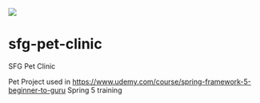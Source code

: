 <a href="https://circleci.com/gh/jmoussalli/sfg-pet-clinic"><img src="https://circleci.com/gh/jmoussalli/sfg-pet-clinic.svg?style=shield"></a>
# sfg-pet-clinic

SFG Pet Clinic

Pet Project used in https://www.udemy.com/course/spring-framework-5-beginner-to-guru Spring 5 training
